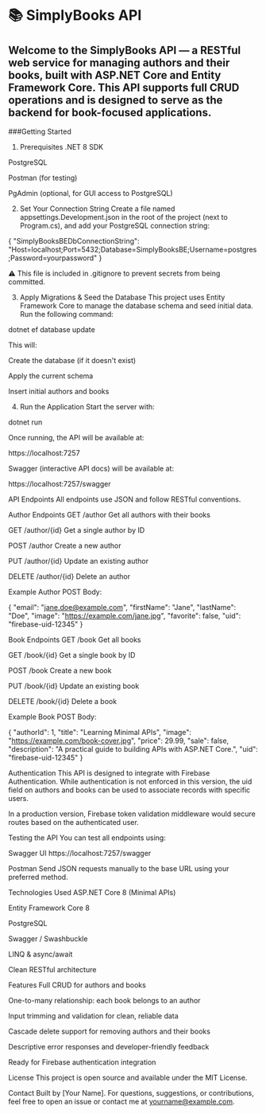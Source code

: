 # 📚 SimplyBooks API

## Welcome to the SimplyBooks API — a RESTful web service for managing authors and their books, built with ASP.NET Core and Entity Framework Core. This API supports full CRUD operations and is designed to serve as the backend for book-focused applications.




###Getting Started

1. Prerequisites
.NET 8 SDK

PostgreSQL

Postman (for testing)

PgAdmin (optional, for GUI access to PostgreSQL)

2. Set Your Connection String
Create a file named appsettings.Development.json in the root of the project (next to Program.cs), and add your PostgreSQL connection string:

{ "SimplyBooksBEDbConnectionString": "Host=localhost;Port=5432;Database=SimplyBooksBE;Username=postgres;Password=yourpassword" }

⚠️ This file is included in .gitignore to prevent secrets from being committed.

3. Apply Migrations & Seed the Database
This project uses Entity Framework Core to manage the database schema and seed initial data. Run the following command:

dotnet ef database update

This will:

Create the database (if it doesn't exist)

Apply the current schema

Insert initial authors and books

4. Run the Application
Start the server with:

dotnet run

Once running, the API will be available at:

https://localhost:7257

Swagger (interactive API docs) will be available at:

https://localhost:7257/swagger

API Endpoints
All endpoints use JSON and follow RESTful conventions.

Author Endpoints
GET /author
Get all authors with their books

GET /author/{id}
Get a single author by ID

POST /author
Create a new author

PUT /author/{id}
Update an existing author

DELETE /author/{id}
Delete an author

Example Author POST Body:

{ "email": "jane.doe@example.com", "firstName": "Jane", "lastName": "Doe", "image": "https://example.com/jane.jpg", "favorite": false, "uid": "firebase-uid-12345" }

Book Endpoints
GET /book
Get all books

GET /book/{id}
Get a single book by ID

POST /book
Create a new book

PUT /book/{id}
Update an existing book

DELETE /book/{id}
Delete a book

Example Book POST Body:

{ "authorId": 1, "title": "Learning Minimal APIs", "image": "https://example.com/book-cover.jpg", "price": 29.99, "sale": false, "description": "A practical guide to building APIs with ASP.NET Core.", "uid": "firebase-uid-12345" }

Authentication
This API is designed to integrate with Firebase Authentication. While authentication is not enforced in this version, the uid field on authors and books can be used to associate records with specific users.

In a production version, Firebase token validation middleware would secure routes based on the authenticated user.

Testing the API
You can test all endpoints using:

Swagger UI
https://localhost:7257/swagger

Postman
Send JSON requests manually to the base URL using your preferred method.

Technologies Used
ASP.NET Core 8 (Minimal APIs)

Entity Framework Core 8

PostgreSQL

Swagger / Swashbuckle

LINQ & async/await

Clean RESTful architecture

Features
Full CRUD for authors and books

One-to-many relationship: each book belongs to an author

Input trimming and validation for clean, reliable data

Cascade delete support for removing authors and their books

Descriptive error responses and developer-friendly feedback

Ready for Firebase authentication integration

License
This project is open source and available under the MIT License.

Contact
Built by [Your Name].
For questions, suggestions, or contributions, feel free to open an issue or contact me at yourname@example.com.
